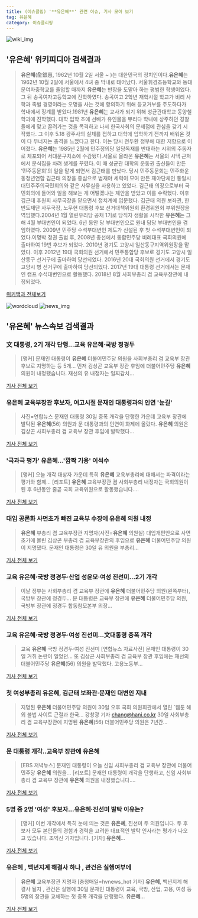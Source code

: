 ```yaml
---
title: (이슈클립) '**유은혜**' 관련 이슈, 기사 모아 보기
tag: 유은혜
category: 이슈클리핑
---
```

![wiki_img](https://user-images.githubusercontent.com/42597476/44503234-41136a80-a6d0-11e8-9071-6fc6418eafe4.png)
## **'**유은혜**'** 위키피디아 검색결과
>**유은혜**(兪銀惠, 1962년 10월 2일 서울 ~ )는 대한민국의 정치인이다.**유은혜**는 1962년 10월 2일에 서울에서 4녀 중 막내로 태어났다. 서울휘경초등학교와 동대문여자중학교를 졸업할 때까지 **유은혜**는 반장을 도맡아 하는 평범한 학생이었다. 그 뒤 송곡여자고등학교에 진학하였다. 송곡여고 2학년 재학시절 학교가 비리 사학과 족벌 경영이라는 오명을 사는 것에 항의하기 위해 등교거부를 주도하다가 학내에서 징계를 받았다.1981년 **유은혜**는 교사가 되기 위해 성균관대학교 동양철학과에 진학했다. 대학 입학 초에 선배가 유인물을 뿌리다 학내에 상주하던 경찰들에게 맞고 끌려가는 것을 목격하고 나서 한국사회의 문제점에 관심을 갖기 시작했다. 그 이후 5.18 광주사의 실체를 접하고 대학에 입학하기 전까지 배워온 것이 다 무너지는 충격을 느꼈다고 한다. 이는 당시 전두환 정부에 대한 저항으로 이어졌다. **유은혜**는 1985년 2월에 민주정의당 일당독재를 반대하는 시위의 주동자로 체포되어 서대문구치소에 수감됐다.서울로 올라온 **유은혜**는 서울의 시댁 근처에서 분식집을 차려 생계를 꾸렸다. 이 때 성균관 대학의 운동권 출신들이 만든 ‘민주동문회’의 일을 맡게 되면서 김근태를 만났다. 당시 민주동문회는 민주화운동청년연합 김근태 의장을 중심으로 범재야 세력이 모여 만든 재야단체인 통일시대민주주의국민회의와 같은 사무실을 사용하고 있었다. 김근태 의장으로부터 국민회의에 들어와 일을 해보는 게 어떻겠냐는 제안을 받았고 이를 수락했다. 이후 김근태 후원회 사무국장을 맡으면서 정치계에 입문했다. 김근태 의원 보좌관, 한반도재단 사무국장, 노무현 대통령 후보 선거대책위원회 환경위원회 부위원장을 역임했다.2004년 1월 열린우리당 공채 1기로 당직자 생활을 시작한 **유은혜**는 그 해 4월 부대변인이 되었다. 6년 동안 당 부대변인으로 원내 담당 부대변인을 겸임하였다. 2009년 민주당 수석부대변인 제도가 신설된 후 첫 수석부대변인이 되었다.이명박 정권 출범 후, 2008년 총선에서 통합민주당 비례대표 국회의원에 출마하여 19번 후보가 되었다. 2010년 경기도 고양시 일산동구지역위원장을 맡았다. 이후 2012년 19대 국회의원 선거에서 민주통합당 후보로 경기도 고양시 일산동구 선거구에 출마하여 당선되었다. 2016년 20대 국회의원 선거에서 경기도 고양시 병 선거구에 출마하여 당선되었다. 2017년 19대 대통령 선거에서는 문재인 캠프 수석대변인으로 활동했다. 2018년 8월 사회부총리 겸 교육부장관에 내정되었다.

<a href="https://ko.wikipedia.org/wiki/유은혜" target="_blank">위키백과 전체보기</a>

![wordcloud](https://s3.ap-northeast-2.amazonaws.com/lyrics101-wordcloud/2018-08-30-1535632317.png)
![news_img](https://user-images.githubusercontent.com/42597476/44507050-1206f400-a6e4-11e8-8d98-7ffbfebb353f.png)
## **'**유은혜**'** 뉴스속보 검색결과
### 文 대통령, 2기 개각 단행…교육 **유은혜**·국방 정경두

>[앵커] 문재인 대통령이 **유은혜** 더불어민주당 의원을 사회부총리 겸 교육부 장관 후보로 지명하는 등 5개... 먼저 김상곤 교육부 장관 후임에 더불어민주당 **유은혜** 의원이 내정됐습니다. 재선의 유 내정자는 일찌감치...

<a href="http://news.kbs.co.kr/news/view.do?ncd=4031788&ref=A" target="_blank">기사 전체 보기</a>

### **유은혜** 교육부장관 후보자, 여고시절 문재인 대통령과의 인연 '눈길'

>사진=연합뉴스 문재인 대통령 30일 중폭 개각을 단행한 가운데 교육부 장관에 발탁된 **유은혜**(56) 의원과 문 대통령과의 인연이 화제에 올랐다. **유은혜** 의원은 김상곤 사회부총리 겸 교육부 장관 후임에 발탁했다...

<a href="http://news20.busan.com/controller/newsController.jsp?newsId=20180830000155" target="_blank">기사 전체 보기</a>

### '극과극 평가' **유은혜**…'깜짝 기용' 이석수

>[앵커] 오늘 개각 대상자 가운데 특히 **유은혜** 교육부총리에 대해서는 파격이라는 평가와 함께... [리포트] **유은혜** 교육부장관 겸 사회부총리 내정자는 국회의원이 된 후 6년동안 줄곧 국회 교육위원으로 활동했습니다....

<a href="http://news.tvchosun.com/site/data/html_dir/2018/08/30/2018083090099.html" target="_blank">기사 전체 보기</a>

### 대입 공론화 사면초가 빠진 교육부 수장에 **유은혜** 의원 내정

>**유은혜** 부총리 겸 교육부장관 지명자(사진=**유은혜** 의원실) 대입개편안으로 사면초가에 몰린 김상곤 부총리 겸 교육부장관의 후임으로 **유은혜** 더불어민주당 의원이 지명됐다. 문재인 대통령은 30일 유 의원을 부총리...

<a href="http://www.edaily.co.kr/news/newspath.asp?newsid=03421046619312568" target="_blank">기사 전체 보기</a>

### 교육 **유은혜**·국방 정경두·산업 성윤모·여성 진선미…2기 개각

>이날 정부는 사회부총리 겸 교육부 장관에 **유은혜** 더불어민주당 의원(왼쪽부터), 국방부 장관에 정경두... 문 대통령은 교육부 장관에 **유은혜** 더불어민주당 의원, 국방부 장관에 정경두 합동참모본부 의장...

<a href="http://news1.kr/articles/?3412847" target="_blank">기사 전체 보기</a>

### 교육 **유은혜**·국방 정경두·여성 진선미…文대통령 중폭 개각

>교육 **유은혜**·국방 정경두·여성 진선미 [연합뉴스 자료사진] 문재인 대통령이 30일 거취 논란이 일었던... 또 김상곤 사회부총리 겸 교육부 장관 후임에는 재선의 더불어민주당 **유은혜**(56) 의원을 발탁했다. 고용노동부...

<a href="http://app.yonhapnews.co.kr/YNA/Basic/SNS/r.aspx?c=AKR20180830113100001&did=1195m" target="_blank">기사 전체 보기</a>

### 첫 여성부총리 **유은혜**, 김근태 보좌관·문재인 대변인 지내

>지명된 **유은혜** 더불어민주당 의원이 30일 오후 국회 의원회관에서 열린 `웹툰 해외 불법 사이트 근절과 한국... 강창광 기자 chang@hani.co.kr 30일 사회부총리 겸 교육부장관에 지명된 **유은혜**(56) 더불어민주당 의원은 7년간...

<a href="http://www.hani.co.kr/arti/politics/assembly/859936.html" target="_blank">기사 전체 보기</a>

### 문 대통령 개각‥교육부 장관에 **유은혜**

>[EBS 저녁뉴스]   문재인 대통령이 오늘 신임 사회부총리 겸 교육부 장관에 더불어민주당 **유은혜** 의원을... [리포트]   문재인 대통령이 개각을 단행하고, 신임 사회부총리 겸 교육부 장관에 **유은혜** 의원을 내정했습니다....

<a href="http://news.ebs.co.kr/ebsnews/allView/10944420/H" target="_blank">기사 전체 보기</a>

### 5명 중 2명 '여성' 후보자…**유은혜**·진선미 발탁 이유는?

>[앵커] 이번 개각에서 특히 눈에 띄는 것은 **유은혜**, 진선미 두 의원입니다. 두 후보자 모두 본인들의 경험과 경력을 고려한 대표적인 발탁 인사라는 평가가 나오고 있습니다. 조익신 기자입니다. [기자] **유은혜**...

<a href="http://news.jtbc.joins.com/html/596/NB11688596.html" target="_blank">기사 전체 보기</a>

### **유은혜** , 백년지계 해결사 하나 , 관건은 실행여부에

>**유은혜** 교육부장관 지명자 [충청매일=hvnews_hot 기자] **유은혜**, 백년지계 해결사 될지 , 관건은 실행에  30일 문재인 대통령이 교육, 국방, 산업, 고용, 여성 등 5명의 장관을 교체하는 첫 중폭 개각을 단행했다. **유은혜**...

<a href="http://www.ccdn.co.kr/news/articleView.html?idxno=537727" target="_blank">기사 전체 보기</a>


